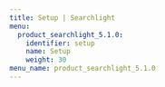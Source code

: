 ```yaml
---
title: Setup | Searchlight
menu:
  product_searchlight_5.1.0:
    identifier: setup
    name: Setup
    weight: 30
menu_name: product_searchlight_5.1.0
---
```

